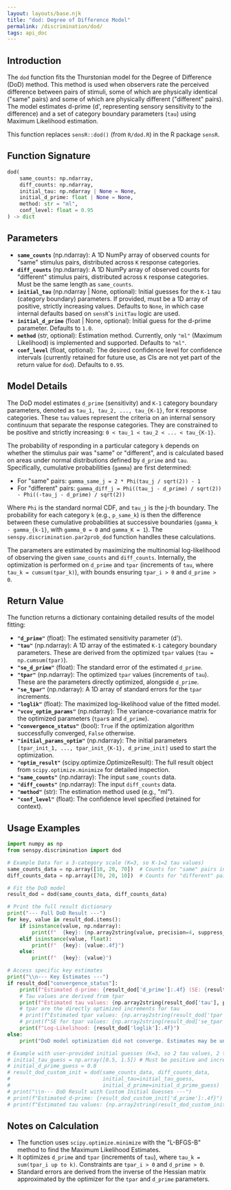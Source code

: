 ```yaml
---
layout: layouts/base.njk
title: "dod: Degree of Difference Model"
permalink: /discrimination/dod/
tags: api_doc
---
```


## Introduction

The `dod` function fits the Thurstonian model for the Degree of Difference (DoD) method. This method is used when observers rate the perceived difference between pairs of stimuli, some of which are physically identical ("same" pairs) and some of which are physically different ("different" pairs). The model estimates d-prime (d', representing sensory sensitivity to the difference) and a set of category boundary parameters (`tau`) using Maximum Likelihood estimation.

This function replaces `sensR::dod()` (from `R/dod.R`) in the R package `sensR`.

## Function Signature

```python
dod(
    same_counts: np.ndarray, 
    diff_counts: np.ndarray, 
    initial_tau: np.ndarray | None = None, 
    initial_d_prime: float | None = None, 
    method: str = "ml", 
    conf_level: float = 0.95
) -> dict
```

## Parameters

*   **`same_counts`** (np.ndarray): A 1D NumPy array of observed counts for "same" stimulus pairs, distributed across `K` response categories.
*   **`diff_counts`** (np.ndarray): A 1D NumPy array of observed counts for "different" stimulus pairs, distributed across `K` response categories. Must be the same length as `same_counts`.
*   **`initial_tau`** (np.ndarray | None, optional): Initial guesses for the `K-1` tau (category boundary) parameters. If provided, must be a 1D array of positive, strictly increasing values. Defaults to `None`, in which case internal defaults based on `sensR`'s `initTau` logic are used.
*   **`initial_d_prime`** (float | None, optional): Initial guess for the d-prime parameter. Defaults to `1.0`.
*   **`method`** (str, optional): Estimation method. Currently, only `"ml"` (Maximum Likelihood) is implemented and supported. Defaults to `"ml"`.
*   **`conf_level`** (float, optional): The desired confidence level for confidence intervals (currently retained for future use, as CIs are not yet part of the return value for `dod`). Defaults to `0.95`.

## Model Details

The DoD model estimates `d_prime` (sensitivity) and `K-1` category boundary parameters, denoted as `tau_1, tau_2, ..., tau_{K-1}`, for `K` response categories. These `tau` values represent the criteria on an internal sensory continuum that separate the response categories. They are constrained to be positive and strictly increasing: `0 < tau_1 < tau_2 < ... < tau_{K-1}`.

The probability of responding in a particular category `k` depends on whether the stimulus pair was "same" or "different", and is calculated based on areas under normal distributions defined by `d_prime` and `tau`. Specifically, cumulative probabilities (`gamma`) are first determined:

*   For "same" pairs: `gamma_same_j = 2 * Phi(tau_j / sqrt(2)) - 1`
*   For "different" pairs: `gamma_diff_j = Phi((tau_j - d_prime) / sqrt(2)) - Phi((-tau_j - d_prime) / sqrt(2))`

Where `Phi` is the standard normal CDF, and `tau_j` is the j-th boundary. The probability for each category `k` (e.g., `p_same_k`) is then the difference between these cumulative probabilities at successive boundaries (`gamma_k - gamma_{k-1}`, with `gamma_0 = 0` and `gamma_K = 1`). The `senspy.discrimination.par2prob_dod` function handles these calculations.

The parameters are estimated by maximizing the multinomial log-likelihood of observing the given `same_counts` and `diff_counts`. Internally, the optimization is performed on `d_prime` and `tpar` (increments of `tau`, where `tau_k = cumsum(tpar_k)`), with bounds ensuring `tpar_i > 0` and `d_prime > 0`.

## Return Value

The function returns a dictionary containing detailed results of the model fitting:

*   **`"d_prime"`** (float): The estimated sensitivity parameter (d').
*   **`"tau"`** (np.ndarray): A 1D array of the estimated `K-1` category boundary parameters. These are derived from the optimized `tpar` values (`tau = np.cumsum(tpar)`).
*   **`"se_d_prime"`** (float): The standard error of the estimated `d_prime`.
*   **`"tpar"`** (np.ndarray): The optimized `tpar` values (increments of `tau`). These are the parameters directly optimized, alongside `d_prime`.
*   **`"se_tpar"`** (np.ndarray): A 1D array of standard errors for the `tpar` increments.
*   **`"loglik"`** (float): The maximized log-likelihood value of the fitted model.
*   **`"vcov_optim_params"`** (np.ndarray): The variance-covariance matrix for the optimized parameters (`tpar`s and `d_prime`).
*   **`"convergence_status"`** (bool): `True` if the optimization algorithm successfully converged, `False` otherwise.
*   **`"initial_params_optim"`** (np.ndarray): The initial parameters `[tpar_init_1, ..., tpar_init_{K-1}, d_prime_init]` used to start the optimization.
*   **`"optim_result"`** (scipy.optimize.OptimizeResult): The full result object from `scipy.optimize.minimize` for detailed inspection.
*   **`"same_counts"`** (np.ndarray): The input `same_counts` data.
*   **`"diff_counts"`** (np.ndarray): The input `diff_counts` data.
*   **`"method"`** (str): The estimation method used (e.g., "ml").
*   **`"conf_level"`** (float): The confidence level specified (retained for context).

## Usage Examples

```python
import numpy as np
from senspy.discrimination import dod

# Example Data for a 3-category scale (K=3, so K-1=2 tau values)
same_counts_data = np.array([10, 20, 70])  # Counts for "same" pairs in categories 1, 2, 3
diff_counts_data = np.array([70, 20, 10])  # Counts for "different" pairs in categories 1, 2, 3

# Fit the DoD model
result_dod = dod(same_counts_data, diff_counts_data)

# Print the full result dictionary
print("--- Full DoD Result ---")
for key, value in result_dod.items():
    if isinstance(value, np.ndarray):
        print(f"  {key}: {np.array2string(value, precision=4, suppress_small=True)}")
    elif isinstance(value, float):
        print(f"  {key}: {value:.4f}")
    else:
        print(f"  {key}: {value}")

# Access specific key estimates
print("\\n--- Key Estimates ---")
if result_dod["convergence_status"]:
    print(f"Estimated d-prime: {result_dod['d_prime']:.4f} (SE: {result_dod['se_d_prime']:.4f})")
    # Tau values are derived from tpar
    print(f"Estimated tau values: {np.array2string(result_dod['tau'], precision=4, suppress_small=True)}")
    # tpar are the directly optimized increments for tau
    # print(f"Estimated tpar values: {np.array2string(result_dod['tpar'], precision=4, suppress_small=True)}")
    # print(f"SE for tpar values: {np.array2string(result_dod['se_tpar'], precision=4, suppress_small=True)}")
    print(f"Log-Likelihood: {result_dod['loglik']:.4f}")
else:
    print("DoD model optimization did not converge. Estimates may be unreliable.")

# Example with user-provided initial guesses (K=3, so 2 tau values, 2 tpar values)
# initial_tau_guess = np.array([0.5, 1.5]) # Must be positive and increasing
# initial_d_prime_guess = 0.8
# result_dod_custom_init = dod(same_counts_data, diff_counts_data, 
#                              initial_tau=initial_tau_guess, 
#                              initial_d_prime=initial_d_prime_guess)
# print("\\n--- DoD Result with Custom Initial Guesses ---")
# print(f"Estimated d-prime: {result_dod_custom_init['d_prime']:.4f}")
# print(f"Estimated tau values: {np.array2string(result_dod_custom_init['tau'], precision=4, suppress_small=True)}")

```

## Notes on Calculation

*   The function uses `scipy.optimize.minimize` with the "L-BFGS-B" method to find the Maximum Likelihood Estimates.
*   It optimizes `d_prime` and `tpar` (increments of `tau`), where `tau_k = sum(tpar_i up to k)`. Constraints are `tpar_i > 0` and `d_prime > 0`.
*   Standard errors are derived from the inverse of the Hessian matrix approximated by the optimizer for the `tpar` and `d_prime` parameters.
```
